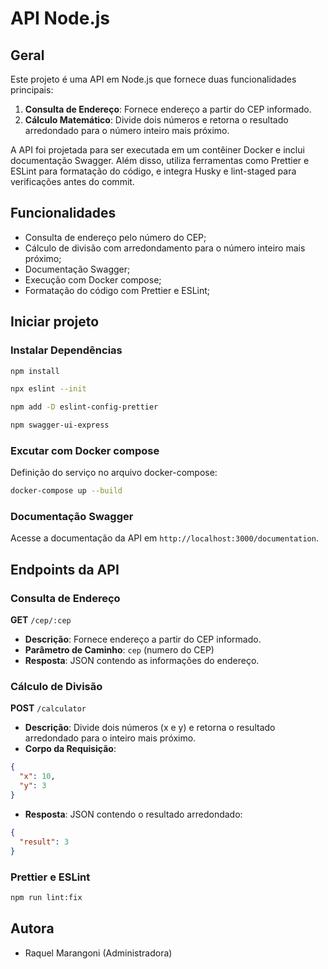 # API Node.js

## Geral

Este projeto é uma API em Node.js que fornece duas funcionalidades principais:

1. **Consulta de Endereço**: Fornece endereço a partir do CEP informado.
2. **Cálculo Matemático**: Divide dois números e retorna o resultado arredondado para o número inteiro mais próximo.

A API foi projetada para ser executada em um contêiner Docker e inclui documentação Swagger. Além disso, utiliza ferramentas como Prettier e ESLint para formatação do código, e integra Husky e lint-staged para verificações antes do commit.

## Funcionalidades

- Consulta de endereço pelo número do CEP;
- Cálculo de divisão com arredondamento para o número inteiro mais próximo;
- Documentação Swagger;
- Execução com Docker compose;
- Formatação do código com Prettier e ESLint;

## Iniciar projeto

### Instalar Dependências

```bash
npm install
```

```bash
npx eslint --init
```

```bash
npm add -D eslint-config-prettier
```

```bash
npm swagger-ui-express
```

### Excutar com Docker compose

Definição do serviço no arquivo docker-compose:

```bash
docker-compose up --build
```

### Documentação Swagger

Acesse a documentação da API em `http://localhost:3000/documentation`.

## Endpoints da API

### Consulta de Endereço

**GET** `/cep/:cep`

- **Descrição**: Fornece endereço a partir do CEP informado.
- **Parâmetro de Caminho**: `cep` (numero do CEP)
- **Resposta**: JSON contendo as informações do endereço.

### Cálculo de Divisão

**POST** `/calculator`

- **Descrição**: Divide dois números (x e y) e retorna o resultado arredondado para o inteiro mais próximo.
- **Corpo da Requisição**:

```json
{
  "x": 10,
  "y": 3
}
```

- **Resposta**: JSON contendo o resultado arredondado:

```json
{
  "result": 3
}
```

### Prettier e ESLint

```bash
npm run lint:fix
```

## Autora

- Raquel Marangoni (Administradora)
